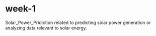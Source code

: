 # week-1
Solar_Power_Pridiction related to predicting solar power generation or analyzing data relevant to solar energy.
